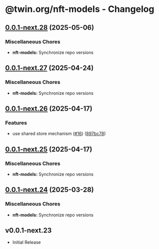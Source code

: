 # @twin.org/nft-models - Changelog

## [0.0.1-next.28](https://github.com/twinfoundation/nft/compare/nft-models-v0.0.1-next.27...nft-models-v0.0.1-next.28) (2025-05-06)


### Miscellaneous Chores

* **nft-models:** Synchronize repo versions

## [0.0.1-next.27](https://github.com/twinfoundation/nft/compare/nft-models-v0.0.1-next.26...nft-models-v0.0.1-next.27) (2025-04-24)


### Miscellaneous Chores

* **nft-models:** Synchronize repo versions

## [0.0.1-next.26](https://github.com/twinfoundation/nft/compare/nft-models-v0.0.1-next.25...nft-models-v0.0.1-next.26) (2025-04-17)


### Features

* use shared store mechanism ([#16](https://github.com/twinfoundation/nft/issues/16)) ([897bc78](https://github.com/twinfoundation/nft/commit/897bc7805248ba1388b2dd03df24c33f1633f344))

## [0.0.1-next.25](https://github.com/twinfoundation/nft/compare/nft-models-v0.0.1-next.24...nft-models-v0.0.1-next.25) (2025-04-17)


### Miscellaneous Chores

* **nft-models:** Synchronize repo versions

## [0.0.1-next.24](https://github.com/twinfoundation/nft/compare/nft-models-v0.0.1-next.23...nft-models-v0.0.1-next.24) (2025-03-28)


### Miscellaneous Chores

* **nft-models:** Synchronize repo versions

## v0.0.1-next.23

- Initial Release
